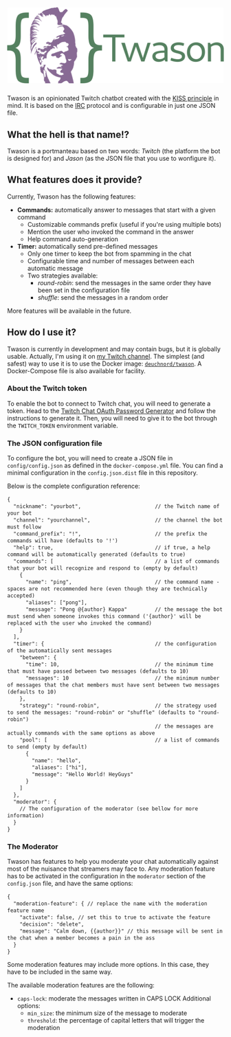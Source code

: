 # ![Twason - The KISS Twitch bot](logo.svg)

Twason is an opinionated Twitch chatbot created with the [KISS principle](https://en.wikipedia.org/wiki/KISS_principle) in mind.
It is based on the [IRC](https://en.wikipedia.org/wiki/Internet_Relay_Chat) protocol and is configurable in just one JSON file.

## What the hell is that name!?

Twason is a portmanteau based on two words: _Twitch_ (the platform the bot is designed for) and _Jason_ (as the JSON file that you use to wonfigure it).

## What features does it provide?

Currently, Twason has the following features:

- **Commands:** automatically answer to messages that start with a given command
    - Customizable commands prefix (useful if you're using multiple bots)
    - Mention the user who invoked the command in the answer
    - Help command auto-generation
- **Timer:** automatically send pre-defined messages
    - Only one timer to keep the bot from spamming in the chat
    - Configurable time and number of messages between each automatic message
    - Two strategies available:
        - _round-robin_: send the messages in the same order they have been set in the configuration file
        - _shuffle_: send the messages in a random order

More features will be available in the future.

## How do I use it?

Twason is currently in development and may contain bugs, but it is globally usable. Actually, I'm using it on [my Twitch channel](https://twitch.tv/jdeuchnord).
The simplest (and safest) way to use it is to use the Docker image: [`deuchnord/twason`](https://hub.docker.com/r/deuchnord/twason).
A Docker-Compose file is also available for facility.

### About the Twitch token

To enable the bot to connect to Twitch chat, you will need to generate a token. Head to the [Twitch Chat OAuth Password Generator](https://twitchapps.com/tmi/) and follow the instructions to generate it.
Then, you will need to give it to the bot through the `TWITCH_TOKEN` environment variable.

### The JSON configuration file

To configure the bot, you will need to create a JSON file in `config/config.json` as defined in the `docker-compose.yml` file.
You can find a minimal configuration in the `config.json.dist` file in this repository.

Below is the complete configuration reference:

```json5
{
  "nickname": "yourbot",                        // the Twitch name of your bot
  "channel": "yourchannel",                     // the channel the bot must follow
  "command_prefix": "!",                        // the prefix the commands will have (defaults to '!')
  "help": true,                                 // if true, a help command will be automatically generated (defaults to true)
  "commands": [                                 // a list of commands that your bot will recognize and respond to (empty by default)
    {
      "name": "ping",                           // the command name - spaces are not recommended here (even though they are technically accepted)
      "aliases": ["pong"],
      "message": "Pong @{author} Kappa"         // the message the bot must send when someone invokes this command ('{author}' will be replaced with the user who invoked the command)
    }
  ],
  "timer": {                                    // the configuration of the automatically sent messages
    "between": {
      "time": 10,                               // the minimum time that must have passed between two messages (defaults to 10)
      "messages": 10                            // the minimum number of messages that the chat members must have sent between two messages (defaults to 10)
    },
    "strategy": "round-robin",                  // the strategy used to send the messages: "round-robin" or "shuffle" (defaults to "round-robin")
                                                // the messages are actually commands with the same options as above
    "pool": [                                   // a list of commands to send (empty by default)
      {
        "name": "hello",
        "aliases": ["hi"],
        "message": "Hello World! HeyGuys"
      }
    ]
  },
  "moderator": {
    // The configuration of the moderator (see bellow for more information)
  }
}
```

### The Moderator

Twason has features to help you moderate your chat automatically against most of the nuisance that streamers may face to.
Any moderation feature has to be activated in the configuration in the `moderator` section of the `config.json` file, and have the same options:

```json5
{
  "moderation-feature": { // replace the name with the moderation feature name
    "activate": false, // set this to true to activate the feature
    "decision": "delete",
    "message": "Calm down, {{author}}" // this message will be sent in the chat when a member becomes a pain in the ass
  }
}
```

Some moderation features may include more options. In this case, they have to be included in the same way.

The available moderation features are the following:

- `caps-lock`: moderate the messages written in CAPS LOCK
  Additional options:
  - `min_size`: the minimum size of the message to moderate
  - `threshold`: the percentage of capital letters that will trigger the moderation
